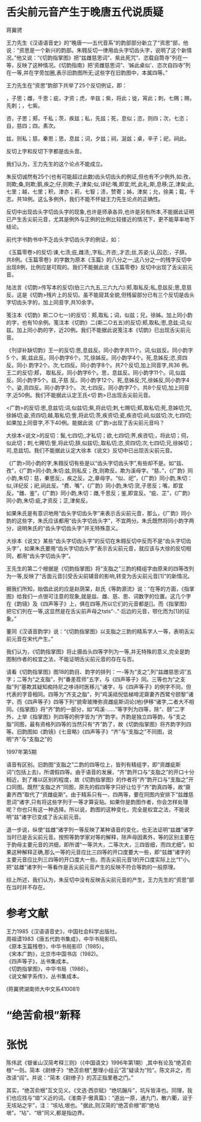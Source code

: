 # 舌尖前元音产生于晚唐五代说质疑  

蒋冀骋  

王力先生《汉语语音史》的“晚唐一—五代音系”的韵部部分新立了“资思”部，他说：“资思是一个新兴的韵部。朱翱反切一律用齿头字切齿头字，说明了这个新情况。”他又说：“《切韵指掌图》把“兹雌慈思词”、紫此死咒”、恣载自筒寺”列在一等，反映了这种情况。《切韵指南》把‘资雌慈思词”、‘姊此桌似'、恣次自四寺”列在一等,并在字旁加圈,表示旧韵图所无;这些字在旧韵图中，本属四等。”  

王力先生在“资思”韵部下共举了25个反切例证，即：  

，子思；雌，千思；疵，才资；虎，辛兹；紫，将此；徙，宵此；刺，七赐；赐，先刺；，七紫。  

咨，子思；郏，千私；茨，疾兹；私，先兹；死，息似；恣，则四；次，七恣；自，慈四；四，素次。  

兹，则私；慈，秦思；思，息兹；词，夕兹；祠，涎兹；桌，辛子；祀，祠此。  

反切上字和反切下字都是齿头音。  

我们认为，王力先生的这个论点不能成立。  

朱反切诚然有25个(也有可能超过此数)齿头切齿头的例证,但也有不少例外,如:孜，则欺;桑,则欺;鹅,疾之;仔,则欺;子,津矣;似,详纪:嘴,即宜;玳,此礼;斯,息移;芷,津矣;此,七里；越，七里；积，津亦；莉，七智；渍，赞寄；姊，津矣；允，徐美；载，千志。共18例。这么多例外，我们不能不怀疑王力先生论点的正确性。  

反切中出现齿头字切齿头字的现象,也许是师承各异,也许是另有所本,不能据此证明已产生舌尖前元音，尤其是例外与正例的比例比较接近的情况下，更不能草率地下结论。  

前代字书韵书中不乏齿头字切齿头字的例证，如：  

《玉篇零卷>的反切:谏,七渍;庇,雌渍;,字私;,齐咨;,才恣;丝,苏姿;认,囚恣;，子辞。共8例。《玉篇零卷》的字数为原本《玉篇》的八分之一,这八分之一的残字反切中出现8例，比例应是可观的。我们不能据此说《玉篇零卷》反切中出现了舌尖前元音。  

陆法言《切韵>传写本的反切(伯三六九五,三六九六):郏,取私反;私,息兹反;思,息慈反。这是《切韵>残片上的反切。虽不能窥其全貌,但残留部分已有三个反切是齿头字切齿头字的，加上同音字,共10余字。  

笺注本《切韵》斯二○七一)的反切：郏,取私；词，似兹；兄，徐姊。加上同小韵的字，也有10余例。笺注本《切韵》二(斯二○五五)的反切:郏,取私;思,息兹;词,似兹。加上同小韵的字，近20例。我们不能据此说笺注本《切韵》已出现舌尖前元音。  

《刊谬补缺切韵》王一的反切:思,息兹反。同小韵字共11个。词,似兹反。同小韵字5 个。紫,兹此反。同小韵字6个。咒,徐姊反。同小韵字4个。死,息姊反;恣,资四反。同小 韵字2个。次,七四反。同小韵字8个。共7个反切,加上同音字,共36 例。王二的反切:郏， 取私反。同小韵字6个。思，息兹反。同小韵字11个。词,似兹反。同小韵字5个。兹,子慈 反。同小韵字12个。死,息姊反;咒,徐姊反,同小韵字4个。姿,资四反。同小韵字3个。 次,七四反。同小韵字7个。共8个反切,加上同音字,近50例。我们不能据此认定王氏<切 韵>已出现舌尖前元音。  

<广韵>的反切:思,息兹切;词,似兹切;紫,将此切;刺,七赐切;郏,取私切;死,息姊切;咒,徐姊切;姿,资四切;越,取私切;訾,将此切;茨,疾资切;瓷,疾咨切;祠,似兹切;次,七四切;如果加上同音字,不下40例。能据此说《广韵>出现了舌尖前元音吗？  

大徐本<说文>的反切：鬓,七四切;,才私切；欲,七四切;荠,疾咨切;，将此切；伺，似此切；刺,七赐切;訾,将此切;辞,似兹切;,取私切;恣,资四切;次,七四切;兄,徐姊切；司,息兹切。我们不能据此认定大徐本《说文》反切中已出现舌尖前元音。  

《广韵>同小韵的字,朱翱反切有些是以“齿头字切齿头字”,有些却不是。如“兹、孜”，《广韵>同小韵,朱切:兹,则私反；孜,则欺反。欺为溪母字。“慈、”，《广韵》同小韵,朱切：慈，秦思反;，疾之反。之,章母字。“似、祀”，《广韵》同小韵,朱切：似,详纪反；祀,祠此反。“费、嘴”，《广韵》同小韵,朱切:货,子思反；嘴，即宜反。“雌、鉴”，《广韵》同小韵,朱切：雌,千思反；鉴,即宜反。“疵、芷”，《广韵》同小韵,朱切:疵,才资反；芷,津矣反。  

如果朱氏是有意识地用“齿头字切齿头字”来表示舌尖前元音，那么，《广韵》同小韵的这些字，朱氏应该都用“齿头字切齿头字”，不宜两分。朱氏既然将同小韵字两分，说明朱氏的“齿头字切齿头字"并无特殊意义。  

大徐本《说文》某些“齿头字切齿头字”的反切在朱翱反切中反而不是“齿头字切齿头字”，如果朱氏要用“齿头字切齿头字”表示舌尖前元音，就应该与大徐的反切相同，都用“齿头字切齿头字”。  

王先生的第二个根据是《切韵指掌图》将“支脂之”三韵的精组字由原来的四等改列为一等,反映了“舌面元音[i]受舌尖前辅音的影响,转变为舌尖前元音[1]"的新情况。  

据我们所知，始倡此说的应是赵荫棠，赵氏《等韵源流》说：“在等的方面，《指掌图》给我们一点很可注意的现象,就是兹、雌、慈、思、词数字的位置。这几个字在《韵镜》及《四声等子》上，俱在四等,所以它们的元音都是[]。而《指掌图》把它们列在一等,这显然是在舌尖前声母之tsts“·.."·后边的元音，颚化而为[1]的征象。”  

董同《汉语音韵学》说：“《切韵指掌图》以支脂之三韵的精系字人一等，表明舌尖前元音在宋代产生。”  

我们认为，《切韵指掌图》将止摄齿头四等字列为一等,并无特殊的意义,完全是韵图制作者的权宜之法，不能证明舌尖前元音的存在与否。  

请看《切韵指掌图》图18的韵目、韵字的排列：一-等为“支之”,列“兹雌慈思词”五字；二等为“之支脂”，列“番差茬师”五字，与《四声等子》同。三等也为“之支脂”列“基欺其疑知痴持尼之哆诗时医移儿”诸字，与《四声等子》的例字不同，但代表的字音相同。四等为“齐支之脂”，列“鸡溪祗倪低梯啼泥齋妻齐西鹭兮颐黎”诸字，而《四声等子》四等下列“貌卑玻陣弥资雌疵斯词论(地)伊移”诸字,二者大不相同。《指掌图》将“齐”韵的一部分，如“鸡溪·…...”等字列为四等，除“、颐”二字外，上举《指掌图》列四等的例字皆为“齐”韵字。齐韵是独立四等韵，与“支之脂"同图，最有资格列四等的当然只有“齐”韵了，故《切韵指掌图》将齐韵字列四等。旧韵图如《韵镜》《七音略》《四声等子》“齐”与“支脂之”不同图，说明“齐”与“支脂之”的  

1997年第5期  

语音有区别。旧韵图“支脂之”二韵的四等位上，皆列有精组字，即“资雌疵斯词”(包括上去)，所谓假四等。由于语音的发展，“齐”韵开口与“支脂之”的开口十分相近，到了难以区别的程度，故《切韵指掌图》的作者将“齐”韵开口与“支脂之"开口同图。既然“支脂之齐”同图，原先的假四等字只好让位于“齐”韵真四等，故“齋妻齐西”取代了“资雌疵斯”。由于精系只有一、四两等，要在同图内安排下“兹雌慈思词”诸字,只有将这些字列于一等才算妥贴。如果你是韵图作者，你会怎样处理呢？你也只有这一种选择。所以说，韵图的这种变化，完全是权宜之法，不能说明“兹”诸字已变成了舌尖前元音。  

退一步说，纵使“兹雌”诸字列一等反映了某种语音的变化，也无法证明“兹雌”诸字当时已是舌尖前元音。按照等韵学家对等的解释，除声母因素外，等的区别主要在于韵母主要元音的洪细，即所谓“一等洪大，二等次大，三四皆细，而四尤细”。如果这种解释正确,那么一等的元音应比三四等的开口度要大一些，即“兹雌”诸字的主要元音应比列三四等的开口度大一些。而舌尖前元音1的开口度实际上比“1”小。把“兹雌”诸字列一等看作是舌尖前元音产生的反映不符合等韵的一般原理。  

综上所述，我们认为，朱反切中没有反映舌尖前元音的产生，王力先生的“资思”部在当时并不存在。  

# 参考文献  

王力1985《汉语语音史》，中国社会科学出版社。  
周祖谟1983《唐五代韵书集成》，中华书局影印。  
《原本玉篇残卷》，中华书局影印（1985）。  
《宋本广韵》，北京市中国书店（1982)。  
《四声等子》，丛书集成本。  
《切韵指掌图》，中华书局（1986）。  
《说文解字系传》，丛书集成本。  

(蒋冀骋湖南师大中文系410081)  

# “绝苦俞根”新释  

# 张悦  

陈伟武《银雀山汉简考释三则》（《中国语文》1996年第1期）,其中有论及“绝苫俞根”一则。简本《尉缭子》“绝苫俞根”,整理小组云“苫”疑读为“险”。陈文非之，而改读“阎”。并说：“简本《尉缭子》的苫正指里巷之门。”  

其实，“绝苫俞根”互文见义。《文选·西京赋》“绝坑蹦斥”，坑斥皆泽也。同理，我们也应找与“琅”义近的词。《淮南子·傲真篇》：“道出一原，通九门，散六衢，设于无垓站之宇”，注：“垓坫,垠也。"据此,则汉简的“绝苫俞根"即“绝坫垠”。“坫”、“垠"同义,都是指边界。  